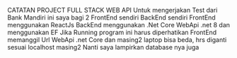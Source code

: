 CATATAN PROJECT FULL STACK WEB API
Untuk mengerjakan Test dari Bank Mandiri ini saya bagi 2 FrontEnd sendiri BackEnd sendiri
FrontEnd menggunakan ReactJs
BackEnd menggunakan .Net Core WebApi .net 8 dan menggunakan EF
Jika Running program ini harus diperhatikan FrontEnd memanggil Url WebApi .net Core dan masing2 laptop bisa beda, hrs diganti sesuai localhost masing2
Nanti saya lampirkan database nya juga

